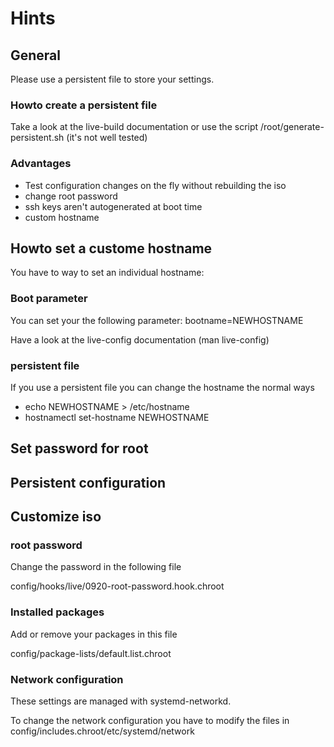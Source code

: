 # Hints

## General
Please use a persistent file to store your settings.

### Howto create a persistent file
Take a look at the live-build documentation or use the script /root/generate-persistent.sh (it's not well tested)

### Advantages

* Test configuration changes on the fly without rebuilding the iso
* change root password
* ssh keys aren't autogenerated at boot time
* custom hostname

## Howto set a custome hostname
You have to way to set an individual hostname:

### Boot parameter
You can set your the following parameter:  bootname=NEWHOSTNAME

Have a look at the live-config documentation (man live-config)

### persistent file
If you use a persistent file you can change the hostname the normal ways

* echo NEWHOSTNAME > /etc/hostname
* hostnamectl set-hostname NEWHOSTNAME

## Set password for root

## Persistent configuration

## Customize iso

### root password

Change the password in the following file

config/hooks/live/0920-root-password.hook.chroot

### Installed packages

Add or remove your packages in this file 

config/package-lists/default.list.chroot

### Network configuration

These settings are managed with systemd-networkd.

To change the network configuration you have to modify the files in config/includes.chroot/etc/systemd/network



